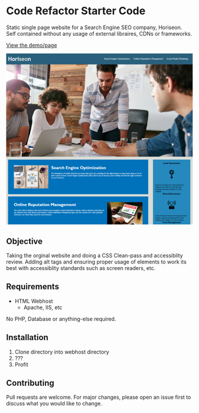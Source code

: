 # Code Refactor Starter Code

Static single page website for a Search Engine SEO company, Horiseon. Self contained without any usage of external libraires, CDNs or frameworks.

[View the demo/page](https://drraccoony.github.io/urban-octo-telegram/)

![screenshot](./projectScreenshot.png?raw=true "Screenshot")


## Objective
Taking the orginal website and doing a CSS Clean-pass and accessiblity review. Adding alt tags and ensuring proper usage of elements to work its best with accessiblity standards such as screen readers, etc.

## Requirements
* HTML Webhost
   * Apache, IIS, etc

No PHP, Database or anything-else required.

## Installation
1. Clone directory into webhost directory
2. ???
3. Profit

## Contributing
Pull requests are welcome. For major changes, please open an issue first to discuss what you would like to change.
